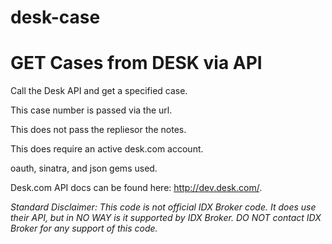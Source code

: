 # desk-case
<h1>GET Cases from DESK via API</h1>


Call the Desk API and get a specified case.

This case number is passed via the url.

This does not pass the repliesor the notes.

This does require an active desk.com account.

oauth, sinatra, and json gems used.

Desk.com API docs can be found here: http://dev.desk.com/.

*Standard Disclaimer: This code is not official IDX Broker code. It does use their API, but in NO WAY is it supported by IDX Broker. DO NOT contact IDX Broker for any support of this code.*
